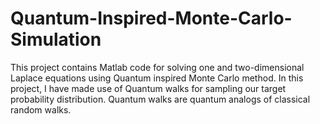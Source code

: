 # Quantum-Inspired-Monte-Carlo-Simulation
This project contains Matlab code for solving one and two-dimensional Laplace equations using Quantum inspired Monte Carlo method.
In this project, I have made use of Quantum walks for sampling our target probability distribution.
Quantum walks are quantum analogs of classical random walks.
